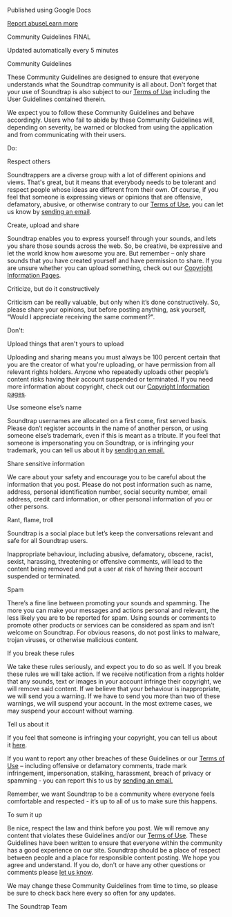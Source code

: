Published using Google Docs

[Report abuse](https://drive.google.com/abuse?id=AKkXjowR5mTn6HOie6S1vSaBPzWfYioxcbtMDjKJFuGt2PX8gNqFkKelJs1SQla3BjQNoUysjrwSnqBMgU3r8Mo:0&docurl=https://docs.google.com/document/d/e/2PACX-1vS1RCl9Tuzzs2d14deoLcK53K19wDTIWbaa4lzGZPfCut0wjJXg8wJ0f3r6bQROuTlOXGzO_TelqZZ1/pub)[Learn more](https://support.google.com/docs/answer/183965 "Learn more")

Community Guidelines FINAL

Updated automatically every 5 minutes

Community Guidelines

These Community Guidelines are designed to ensure that everyone understands what the Soundtrap community is all about. Don't forget that your use of Soundtrap is also subject to our [Terms of Use](https://www.google.com/url?q=https://www.soundtrap.com/legal/terms/default&sa=D&source=editors&ust=1728189847720514&usg=AOvVaw0B_FJGHT1qjj-ghr-XrEgs) including the User Guidelines contained therein.

We expect you to follow these Community Guidelines and behave accordingly. Users who fail to abide by these Community Guidelines will, depending on severity, be warned or blocked from using the application and from communicating with their users.

Do:

Respect others

Soundtrappers are a diverse group with a lot of different opinions and views. That's great, but it means that everybody needs to be tolerant and respect people whose ideas are different from their own. Of course, if you feel that someone is expressing views or opinions that are offensive, defamatory, abusive, or otherwise contrary to our [Terms of Use](https://www.google.com/url?q=https://www.soundtrap.com/legal/terms/default&sa=D&source=editors&ust=1728189847721534&usg=AOvVaw2TN7QDSZ7a1Jro8fkDd4AT), you can let us know by [sending an email](mailto:support@soundtrap.com).

Create, upload and share

Soundtrap enables you to express yourself through your sounds, and lets you share those sounds across the web. So, be creative, be expressive and let the world know how awesome you are. But remember – only share sounds that you have created yourself and have permission to share. If you are unsure whether you can upload something, check out our [Copyright Information Pages](https://www.google.com/url?q=https://www.soundtrap.com/copyright/&sa=D&source=editors&ust=1728189847722415&usg=AOvVaw0xe-9eWKxw2YgallYmtDFO).

Criticize, but do it constructively

Criticism can be really valuable, but only when it’s done constructively. So, please share your opinions, but before posting anything, ask yourself, "Would I appreciate receiving the same comment?".

Don't:

Upload things that aren't yours to upload

Uploading and sharing means you must always be 100 percent certain that you are the creator of what you're uploading, or have permission from all relevant rights holders. Anyone who repeatedly uploads other people’s content risks having their account suspended or terminated. If you need more information about copyright, check out our [Copyright Information pages](https://www.google.com/url?q=https://www.soundtrap.com/copyright/&sa=D&source=editors&ust=1728189847723289&usg=AOvVaw3qOx6ZNCqptvjmztgA0UxD).

Use someone else’s name

Soundtrap usernames are allocated on a first come, first served basis. Please don’t register accounts in the name of another person, or using someone else’s trademark, even if this is meant as a tribute. If you feel that someone is impersonating you on Soundtrap, or is infringing your trademark, you can tell us about it by [sending an email.](mailto:support@soundtrap.com)

Share sensitive information

We care about your safety and encourage you to be careful about the information that you post. Please do not post information such as name, address, personal identification number, social security number, email address, credit card information, or other personal information of you or other persons.

Rant, flame, troll

Soundtrap is a social place but let’s keep the conversations relevant and safe for all Soundtrap users.

Inappropriate behaviour, including abusive, defamatory, obscene, racist, sexist, harassing, threatening or offensive comments, will lead to the content being removed and put a user at risk of having their account suspended or terminated.

Spam

There’s a fine line between promoting your sounds and spamming. The more you can make your messages and actions personal and relevant, the less likely you are to be reported for spam. Using sounds or comments to promote other products or services can be considered as spam and isn’t welcome on Soundtrap. For obvious reasons, do not post links to malware, trojan viruses, or otherwise malicious content.

If you break these rules

We take these rules seriously, and expect you to do so as well. If you break these rules we will take action. If we receive notification from a rights holder that any sounds, text or images in your account infringe their copyright, we will remove said content. If we believe that your behaviour is inappropriate, we will send you a warning. If we have to send you more than two of these warnings, we will suspend your account. In the most extreme cases, we may suspend your account without warning.

Tell us about it

If you feel that someone is infringing your copyright, you can tell us about it [here](mailto:takedown@soundtrap.com).

If you want to report any other breaches of these Guidelines or our [Terms of Use](https://www.google.com/url?q=https://www.soundtrap.com/legal/terms/default&sa=D&source=editors&ust=1728189847725297&usg=AOvVaw3L4ducE_RZA618onBuFGDw) – including offensive or defamatory comments, trade mark infringement, impersonation, stalking, harassment, breach of privacy or spamming - you can report this to us by [sending an email.](mailto:support@soundtrap.com)

Remember, we want Soundtrap to be a community where everyone feels comfortable and respected - it’s up to all of us to make sure this happens.

To sum it up

Be nice, respect the law and think before you post. We will remove any content that violates these Guidelines and/or our [Terms of Use](https://www.google.com/url?q=https://www.soundtrap.com/legal/terms/default&sa=D&source=editors&ust=1728189847726178&usg=AOvVaw13VZqySXcYxTKRKBTTE4y0). These Guidelines have been written to ensure that everyone within the community has a good experience on our site. Soundtrap should be a place of respect between people and a place for responsible content posting. We hope you agree and understand. If you do, don't or have any other questions or comments please [let us know](mailto:support@soundtrap.com).

We may change these Community Guidelines from time to time, so please be sure to check back here every so often for any updates.

The Soundtrap Team